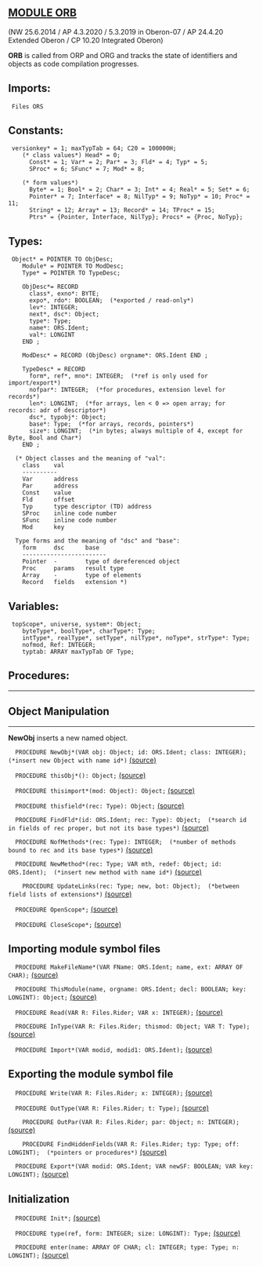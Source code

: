 
## [MODULE ORB](https://github.com/io-core/Build/blob/main/ORB.Mod)

(NW 25.6.2014  / AP 4.3.2020 / 5.3.2019  in Oberon-07 / AP 24.4.20 Extended Oberon / CP 10.20 Integrated Oberon)

**ORB** is called from ORP and ORG and tracks the state of identifiers and objects as code compilation progresses.


  ## Imports:
` Files ORS`

## Constants:
```
 versionkey* = 1; maxTypTab = 64; C20 = 100000H;
    (* class values*) Head* = 0;
      Const* = 1; Var* = 2; Par* = 3; Fld* = 4; Typ* = 5;
      SProc* = 6; SFunc* = 7; Mod* = 8;

    (* form values*)
      Byte* = 1; Bool* = 2; Char* = 3; Int* = 4; Real* = 5; Set* = 6;
      Pointer* = 7; Interface* = 8; NilTyp* = 9; NoTyp* = 10; Proc* = 11;
      String* = 12; Array* = 13; Record* = 14; TProc* = 15;
      Ptrs* = {Pointer, Interface, NilTyp}; Procs* = {Proc, NoTyp};

```
## Types:
```
 Object* = POINTER TO ObjDesc;
    Module* = POINTER TO ModDesc;
    Type* = POINTER TO TypeDesc;

    ObjDesc*= RECORD
      class*, exno*: BYTE;
      expo*, rdo*: BOOLEAN;  (*exported / read-only*)
      lev*: INTEGER;
      next*, dsc*: Object;
      type*: Type;
      name*: ORS.Ident;
      val*: LONGINT
    END ;

    ModDesc* = RECORD (ObjDesc) orgname*: ORS.Ident END ;

    TypeDesc* = RECORD
      form*, ref*, mno*: INTEGER;  (*ref is only used for import/export*)
      nofpar*: INTEGER;  (*for procedures, extension level for records*)
      len*: LONGINT;  (*for arrays, len < 0 => open array; for records: adr of descriptor*)
      dsc*, typobj*: Object;
      base*: Type;  (*for arrays, records, pointers*)
      size*: LONGINT;  (*in bytes; always multiple of 4, except for Byte, Bool and Char*)
    END ;

  (* Object classes and the meaning of "val":
    class    val
    ----------
    Var      address
    Par      address
    Const    value
    Fld      offset
    Typ      type descriptor (TD) address
    SProc    inline code number
    SFunc    inline code number
    Mod      key

  Type forms and the meaning of "dsc" and "base":
    form     dsc      base
    ------------------------
    Pointer  -        type of dereferenced object
    Proc     params   result type
    Array    -        type of elements
    Record   fields   extension *)

```
## Variables:
```
 topScope*, universe, system*: Object;
    byteType*, boolType*, charType*: Type;
    intType*, realType*, setType*, nilType*, noType*, strType*: Type;
    nofmod, Ref: INTEGER;
    typtab: ARRAY maxTypTab OF Type;

```
## Procedures:
---
## Object Manipulation
---
**NewObj** inserts a new named object.

`  PROCEDURE NewObj*(VAR obj: Object; id: ORS.Ident; class: INTEGER);  (*insert new Object with name id*)` [(source)](https://github.com/io-core/Build/blob/main/ORB.Mod#L94)


`  PROCEDURE thisObj*(): Object;` [(source)](https://github.com/io-core/Build/blob/main/ORB.Mod#L105)


`  PROCEDURE thisimport*(mod: Object): Object;` [(source)](https://github.com/io-core/Build/blob/main/ORB.Mod#L115)


`  PROCEDURE thisfield*(rec: Type): Object;` [(source)](https://github.com/io-core/Build/blob/main/ORB.Mod#L129)


`  PROCEDURE FindFld*(id: ORS.Ident; rec: Type): Object;  (*search id in fields of rec proper, but not its base types*)` [(source)](https://github.com/io-core/Build/blob/main/ORB.Mod#L136)


`  PROCEDURE NofMethods*(rec: Type): INTEGER;  (*number of methods bound to rec and its base types*)` [(source)](https://github.com/io-core/Build/blob/main/ORB.Mod#L145)


`  PROCEDURE NewMethod*(rec: Type; VAR mth, redef: Object; id: ORS.Ident);  (*insert new method with name id*)` [(source)](https://github.com/io-core/Build/blob/main/ORB.Mod#L155)


`    PROCEDURE UpdateLinks(rec: Type; new, bot: Object);  (*between field lists of extensions*)` [(source)](https://github.com/io-core/Build/blob/main/ORB.Mod#L158)


`  PROCEDURE OpenScope*;` [(source)](https://github.com/io-core/Build/blob/main/ORB.Mod#L192)


`  PROCEDURE CloseScope*;` [(source)](https://github.com/io-core/Build/blob/main/ORB.Mod#L197)

## Importing module symbol files

`  PROCEDURE MakeFileName*(VAR FName: ORS.Ident; name, ext: ARRAY OF CHAR);` [(source)](https://github.com/io-core/Build/blob/main/ORB.Mod#L208)


`  PROCEDURE ThisModule(name, orgname: ORS.Ident; decl: BOOLEAN; key: LONGINT): Object;` [(source)](https://github.com/io-core/Build/blob/main/ORB.Mod#L216)


`  PROCEDURE Read(VAR R: Files.Rider; VAR x: INTEGER);` [(source)](https://github.com/io-core/Build/blob/main/ORB.Mod#L238)


`  PROCEDURE InType(VAR R: Files.Rider; thismod: Object; VAR T: Type);` [(source)](https://github.com/io-core/Build/blob/main/ORB.Mod#L244)


`  PROCEDURE Import*(VAR modid, modid1: ORS.Ident);` [(source)](https://github.com/io-core/Build/blob/main/ORB.Mod#L306)

## Exporting the module symbol file

`  PROCEDURE Write(VAR R: Files.Rider; x: INTEGER);` [(source)](https://github.com/io-core/Build/blob/main/ORB.Mod#L343)


`  PROCEDURE OutType(VAR R: Files.Rider; t: Type);` [(source)](https://github.com/io-core/Build/blob/main/ORB.Mod#L347)


`    PROCEDURE OutPar(VAR R: Files.Rider; par: Object; n: INTEGER);` [(source)](https://github.com/io-core/Build/blob/main/ORB.Mod#L350)


`    PROCEDURE FindHiddenFields(VAR R: Files.Rider; typ: Type; off: LONGINT);  (*pointers or procedures*)` [(source)](https://github.com/io-core/Build/blob/main/ORB.Mod#L361)


`  PROCEDURE Export*(VAR modid: ORS.Ident; VAR newSF: BOOLEAN; VAR key: LONGINT);` [(source)](https://github.com/io-core/Build/blob/main/ORB.Mod#L415)

## Initialization

`  PROCEDURE Init*;` [(source)](https://github.com/io-core/Build/blob/main/ORB.Mod#L461)


`  PROCEDURE type(ref, form: INTEGER; size: LONGINT): Type;` [(source)](https://github.com/io-core/Build/blob/main/ORB.Mod#L465)


`  PROCEDURE enter(name: ARRAY OF CHAR; cl: INTEGER; type: Type; n: LONGINT);` [(source)](https://github.com/io-core/Build/blob/main/ORB.Mod#L471)

